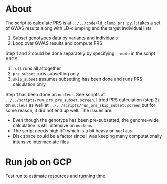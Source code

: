 # About

The script to calculate PRS is at `../../code/ld_clump_prs.py`.
It takes a set of GWAS results along with LD-clumping and the target individual lists

1. Subset genotypes data by variants and individuals
2. Loop over GWAS results and compute PRS 

Step 1 and 2 could be done separately by specifying `--mode` in the script ARGS: 

1. `full` runs all altogether
2. `pre_subset` runs subsetting only
3. `skip_subset` assumes subsetting has been done and runs PRS calculation only

Step 1 has been done on `nucleus`.
See scripts at `../../scripts/run_prs_pre_subset.screen`.
I tried PRS calculation (step 2) on `nucleus` as well at `../../scripts/run_prs_skip_subset.screen` but for some reason, it did not end up well. 
The issues are:

* Even though the genotype has been pre-subsetted, the genome-wide calculation is still intensive on `nucleus`
* The script needs high I/O which is a bit heavy on `nucleus` 
* Disk space could be a factor since I was keeping many computationally intensive intermediate files

# Run job on GCP

Test run to estimate resources and running time.

```
```



